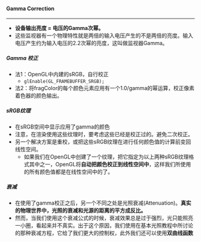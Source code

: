 #### Gamma Correction

-----------------------

- **设备输出亮度 = 电压的Gamma次幂。**
- 这些监视器有一个物理特性就是两倍的输入电压产生的不是两倍的亮度。输入电压产生约为输入电压的2.2次幂的亮度，这叫做监视器Gamma。

##### Gamma 校正

- 法1：OpenGL中内建的sRGB，自行校正
  - `glEnable(GL_FRAMEBUFFER_SRGB);`
- 法2：将fragColor的每个颜色元素应用有一个1.0/gamma的幂运算，校正像素着色器的颜色输出。

##### sRGB纹理

- 在sRGB空间中显示应用了gamma的颜色
- 注意，在渲染使用这些纹理时，要考虑这些已经是校正过的。避免二次校正。
- 另一个解决方案是重校，或把这些sRGB纹理在进行任何颜色值的计算前变回线性空间。
  - 如果我们在OpenGL中创建了一个纹理，把它指定为以上两种sRGB纹理格式其中之一，OpenGL将**自动把颜色校正到线性空间中**，这样我们所使用的所有颜色值都是在线性空间中的了。

##### 衰减

- 在使用了gamma校正之后，另一个不同之处是光照衰减(Attenuation)。**真实的物理世界中，光照的衰减和光源的距离的平方成反比。**
- 然而，当我们使用这个衰减公式的时候，衰减效果总是过于强烈，光只能照亮一小圈，看起来并不真实。出于这个原因，我们使用在基本光照教程中所讨论的那种衰减方程，它给了我们更大的控制权，此外我们还可以使用**双曲线函数**





































